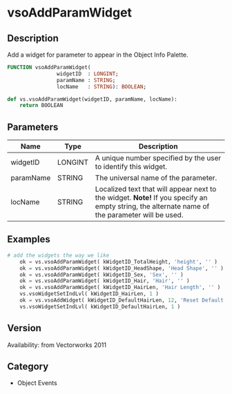 # vsoAddParamWidget

## Description
Add a widget for parameter to appear in the Object Info Palette.

```pascal
FUNCTION vsoAddParamWidget(
				widgetID  : LONGINT;
				paramName : STRING;
				locName   : STRING): BOOLEAN;
```

```python
def vs.vsoAddParamWidget(widgetID, paramName, locName):
    return BOOLEAN
```

## Parameters
|Name|Type|Description|
|---|---|---|
|widgetID|LONGINT|A unique number specified by the user to identify this widget.|
|paramName|STRING|The universal name of the parameter.|
|locName|STRING|Localized text that will appear next to the widget. <b>Note!</b> If you specify an empty string, the alternate name of the parameter will be used.|

## Examples
```python
# add the widgets the way we like    
    ok = vs.vsoAddParamWidget( kWidgetID_TotalHeight, 'height', '' )
    ok = vs.vsoAddParamWidget( kWidgetID_HeadShape, 'Head Shape', '' )
    ok = vs.vsoAddParamWidget( kWidgetID_Sex, 'Sex', '' )
    ok = vs.vsoAddParamWidget( kWidgetID_Hair, 'Hair', '' )
    ok = vs.vsoAddParamWidget( kWidgetID_HairLen, 'Hair Length', '' )
    vs.vsoWidgetSetIndLvl( kWidgetID_HairLen, 1 )
    ok = vs.vsoAddWidget( kWidgetID_DefaultHairLen, 12, 'Reset Default' )
    vs.vsoWidgetSetIndLvl( kWidgetID_DefaultHairLen, 1 )
```

## Version
Availability: from Vectorworks 2011

## Category
* Object Events

